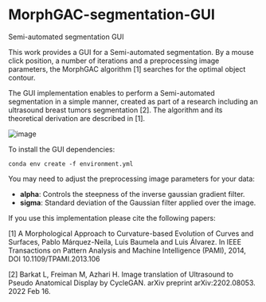# MorphGAC-segmentation-GUI
Semi-automated segmentation GUI

This work provides a GUI for a Semi-automated segmentation.
By a mouse click position, a number of iterations and a preprocessing image parameters,
the MorphGAC algorithm [1] searches for the optimal object contour.

The GUI implementation enables to perform a Semi-automated segmentation in a simple manner,
created as part of a research including an ultrasound breast tumors segmentation [2].
The algorithm and its theoretical derivation are described in [1].

![image](https://user-images.githubusercontent.com/67235383/170678265-7e33ca89-02e5-4899-9241-aac73f1f00f6.png)

To install the GUI dependencies:

```
conda env create -f environment.yml
```

You may need to adjust the preprocessing image parameters for your data: 
- **alpha**: Controls the steepness of the inverse gaussian gradient filter.
- **sigma**: Standard deviation of the Gaussian filter applied over the image.


If you use this implementation please cite the following papers:

   [1] A Morphological Approach to Curvature-based Evolution of Curves and
       Surfaces, Pablo Márquez-Neila, Luis Baumela and Luis Álvarez. In IEEE
       Transactions on Pattern Analysis and Machine Intelligence (PAMI),
       2014, DOI 10.1109/TPAMI.2013.106

   [2] Barkat L, Freiman M, Azhari H. Image translation of Ultrasound to Pseudo
       Anatomical Display by CycleGAN. arXiv preprint arXiv:2202.08053. 2022 Feb 16.
